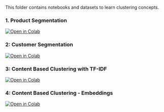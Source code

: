 This folder contains notebooks and datasets to learn clustering concepts.

### 1. Product Segmentation

[![Open in Colab](https://colab.research.google.com/assets/colab-badge.svg)](https://colab.research.google.com//github/surajdwivedi0307/Clustering/Product_Segmentation_v1.ipynb)



### 2: Customer Segmentation

[![Open in Colab](https://colab.research.google.com/assets/colab-badge.svg)](https://colab.research.google.com/github/surajdwivedi0307/ISB_MLUL/blob/main/clustering/RFM_Segementation_Analysis_v1.ipynb)

### 3: Content Based Clustering with TF-IDF

[![Open in Colab](https://colab.research.google.com/assets/colab-badge.svg)](https://colab.research.google.com/github/surajdwivedi0307/ISB_MLUL/blob/main/clustering/Content_Based_Recsys_v1.ipynb)

### 4: Content Based Clustering - Embeddings

[![Open in Colab](https://colab.research.google.com/assets/colab-badge.svg)](https://colab.research.google.com/github/surajdwivedi0307/ISB_MLUL/blob/main/clustering/Content_Based_Recsys_Embeddings_v1.ipynb)
